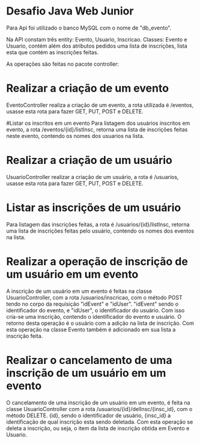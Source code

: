 # Desafio Java Web Junior

Para Api foi utilizado o banco MySQL com o nome de "db_evento".

Na API constam três entity: Evento, Usuario, Inscricao.
Classes: Evento e Usuario, contém além dos atributos pedidos uma lista de inscrições, lista esta que contém as inscrições feitas.

As operações são feitas no pacote controller:

# Realizar a criação de um evento
EventoController realiza a criação de um evento, a rota utilizada é /eventos, usasse esta rota para fazer GET, PUT, POST e DELETE.

#Listar os inscritos em um evento
Para listagem dos usuários inscritos em evento, a rota /eventos/{id}/listInsc, retorna uma lista de inscrições feitas neste evento, contendo os nomes dos usuarios na lista.

# Realizar a criação de um usuário
UsuarioController realizar a criação de um usuário, a rota é /usuarios, usasse esta rota para fazer GET, PUT, POST e DELETE.

# Listar as inscrições de um usuário
Para listagem das inscrições feitas, a rota é /usuarios/{id}/listInsc, retorna uma lista de inscrições feitas pelo usuário, contendo os nomes dos eventos na lista.

# Realizar a operação de inscrição de um usuário em um evento
A inscrição de um usuário em um evento é feitas na classe UsuarioController, com a rota /usuarios/inscricao, com o método POST tendo no corpo da requisição
"idEvent" e "idUser". "idEvent" sendo o identificador do evento, e "idUser", o identificador do usuário. Com isso cria-se uma inscrição, contendo  o identificador do evento e usuário. O retorno desta operação é o usuário com a adição na lista de inscrição. Com esta operação na classe Evento também é adicionado em sua lista a inscrição feita.

# Realizar o cancelamento de uma inscrição de um usuário em um evento
O cancelamento de uma inscrição de um usuário em um evento, é feita na classe UsuarioController com a rota /usuarios/{id}/delInsc/{insc_id}, com o método DELETE.
{id}, sendo o identificador de usuário, {insc_id} a identificação de qual inscrição esta sendo deletada. Com esta operação se deleta a inscrição, ou seja, o item da lista de inscrição obtida em Evento e Usuario.